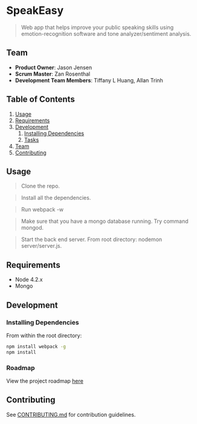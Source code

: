 # SpeakEasy

> Web app that helps improve your public speaking skills using emotion-recognition software and tone analyzer/sentiment analysis.

## Team

  - __Product Owner__: Jason Jensen
  - __Scrum Master__: Zan Rosenthal
  - __Development Team Members__: Tiffany L Huang, Allan Trinh

## Table of Contents

1. [Usage](#Usage)
1. [Requirements](#requirements)
1. [Development](#development)
    1. [Installing Dependencies](#installing-dependencies)
    1. [Tasks](#tasks)
1. [Team](#team)
1. [Contributing](#contributing)

## Usage

> Clone the repo.

> Install all the dependencies.

> Run webpack -w
  
> Make sure that you have a mongo database running. Try command mongod.
  
> Start the back end server. From root directory: nodemon server/server.js.

## Requirements

- Node 4.2.x
- Mongo

## Development

### Installing Dependencies

From within the root directory:

```sh
npm install webpack -g
npm install
```

### Roadmap

View the project roadmap [here](https://waffle.io/Bucket-and-Bay/SpeakEasy)


## Contributing

See [CONTRIBUTING.md](CONTRIBUTING.md) for contribution guidelines.
